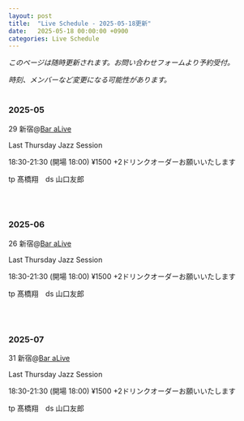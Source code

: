 ```yaml
---
layout: post
title:  "Live Schedule - 2025-05-18更新"
date:   2025-05-18 00:00:00 +0900
categories: Live Schedule
---
```


_このページは随時更新されます。お問い合わせフォームより予約受付。_

_時刻、メンバーなど変更になる可能性があります。_
<br><br>

### 2025-05

29 新宿@[Bar aLive](https://bar-alive.com)

Last Thursday Jazz Session

18:30-21:30 (開場 18:00)
¥1500 +2ドリンクオーダーお願いいたします

tp 髙橋翔　ds 山口友郎

<br><br>

### 2025-06

26 新宿@[Bar aLive](https://bar-alive.com)

Last Thursday Jazz Session

18:30-21:30 (開場 18:00)
¥1500 +2ドリンクオーダーお願いいたします

tp 髙橋翔　ds 山口友郎

<br><br>

### 2025-07

31 新宿@[Bar aLive](https://bar-alive.com)

Last Thursday Jazz Session

18:30-21:30 (開場 18:00)
¥1500 +2ドリンクオーダーお願いいたします

tp 髙橋翔　ds 山口友郎

<br><br>
